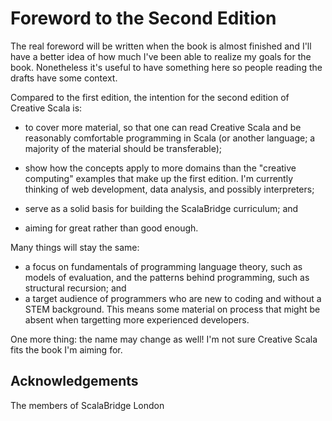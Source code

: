 # Foreword to the Second Edition

The real foreword will be written when the book is almost finished and I'll have a better idea of how much I've been able to realize my goals for the book. Nonetheless it's useful to have something here so people reading the drafts have some context.

Compared to the first edition, the intention for the second edition of Creative Scala is:

- to cover more material, so that one can read Creative Scala and be reasonably comfortable programming in Scala (or another language; a majority of the material should be transferable);

- show how the concepts apply to more domains than the "creative computing" examples that make up the first edition. I'm currently thinking of web development, data analysis, and possibly interpreters;

- serve as a solid basis for building the ScalaBridge curriculum; and

- aiming for great rather than good enough.

Many things will stay the same:

- a focus on fundamentals of programming language theory, such as models of evaluation, and the patterns behind programming, such as structural recursion; and
- a target audience of programmers who are new to coding and without a STEM background. This means some material on process that might be absent when targetting more experienced developers.

One more thing: the name may change as well! I'm not sure Creative Scala fits the book I'm aiming for.


## Acknowledgements

The members of ScalaBridge London 
